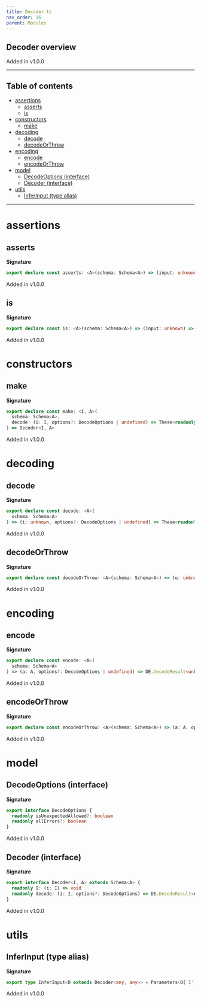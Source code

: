 ```yaml
---
title: Decoder.ts
nav_order: 16
parent: Modules
---
```


## Decoder overview

Added in v1.0.0

---

<h2 class="text-delta">Table of contents</h2>

- [assertions](#assertions)
  - [asserts](#asserts)
  - [is](#is)
- [constructors](#constructors)
  - [make](#make)
- [decoding](#decoding)
  - [decode](#decode)
  - [decodeOrThrow](#decodeorthrow)
- [encoding](#encoding)
  - [encode](#encode)
  - [encodeOrThrow](#encodeorthrow)
- [model](#model)
  - [DecodeOptions (interface)](#decodeoptions-interface)
  - [Decoder (interface)](#decoder-interface)
- [utils](#utils)
  - [InferInput (type alias)](#inferinput-type-alias)

---

# assertions

## asserts

**Signature**

```ts
export declare const asserts: <A>(schema: Schema<A>) => (input: unknown) => asserts input is A
```

Added in v1.0.0

## is

**Signature**

```ts
export declare const is: <A>(schema: Schema<A>) => (input: unknown) => input is A
```

Added in v1.0.0

# constructors

## make

**Signature**

```ts
export declare const make: <I, A>(
  schema: Schema<A>,
  decode: (i: I, options?: DecodeOptions | undefined) => These<readonly [DE.DecodeError, ...DE.DecodeError[]], A>
) => Decoder<I, A>
```

Added in v1.0.0

# decoding

## decode

**Signature**

```ts
export declare const decode: <A>(
  schema: Schema<A>
) => (i: unknown, options?: DecodeOptions | undefined) => These<readonly [DE.DecodeError, ...DE.DecodeError[]], A>
```

Added in v1.0.0

## decodeOrThrow

**Signature**

```ts
export declare const decodeOrThrow: <A>(schema: Schema<A>) => (u: unknown, options?: DecodeOptions | undefined) => A
```

Added in v1.0.0

# encoding

## encode

**Signature**

```ts
export declare const encode: <A>(
  schema: Schema<A>
) => (a: A, options?: DecodeOptions | undefined) => DE.DecodeResult<unknown>
```

Added in v1.0.0

## encodeOrThrow

**Signature**

```ts
export declare const encodeOrThrow: <A>(schema: Schema<A>) => (a: A, options?: DecodeOptions | undefined) => unknown
```

Added in v1.0.0

# model

## DecodeOptions (interface)

**Signature**

```ts
export interface DecodeOptions {
  readonly isUnexpectedAllowed?: boolean
  readonly allErrors?: boolean
}
```

Added in v1.0.0

## Decoder (interface)

**Signature**

```ts
export interface Decoder<I, A> extends Schema<A> {
  readonly I: (i: I) => void
  readonly decode: (i: I, options?: DecodeOptions) => DE.DecodeResult<A>
}
```

Added in v1.0.0

# utils

## InferInput (type alias)

**Signature**

```ts
export type InferInput<D extends Decoder<any, any>> = Parameters<D['I']>[0]
```

Added in v1.0.0
